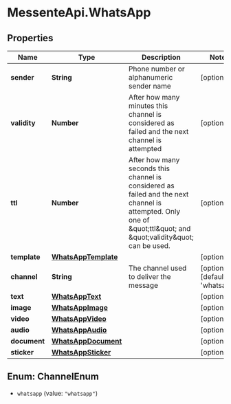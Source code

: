 # MessenteApi.WhatsApp

## Properties
Name | Type | Description | Notes
------------ | ------------- | ------------- | -------------
**sender** | **String** | Phone number or alphanumeric sender name | [optional] 
**validity** | **Number** | After how many minutes this channel is   considered as failed and the next channel is attempted | [optional] 
**ttl** | **Number** | After how many seconds this channel is considered as failed and the next channel is attempted.       Only one of \&quot;ttl\&quot; and \&quot;validity\&quot; can be used. | [optional] 
**template** | [**WhatsAppTemplate**](WhatsAppTemplate.md) |  | [optional] 
**channel** | **String** | The channel used to deliver the message | [optional] [default to &#39;whatsapp&#39;]
**text** | [**WhatsAppText**](WhatsAppText.md) |  | [optional] 
**image** | [**WhatsAppImage**](WhatsAppImage.md) |  | [optional] 
**video** | [**WhatsAppVideo**](WhatsAppVideo.md) |  | [optional] 
**audio** | [**WhatsAppAudio**](WhatsAppAudio.md) |  | [optional] 
**document** | [**WhatsAppDocument**](WhatsAppDocument.md) |  | [optional] 
**sticker** | [**WhatsAppSticker**](WhatsAppSticker.md) |  | [optional] 


<a name="ChannelEnum"></a>
## Enum: ChannelEnum


* `whatsapp` (value: `"whatsapp"`)




